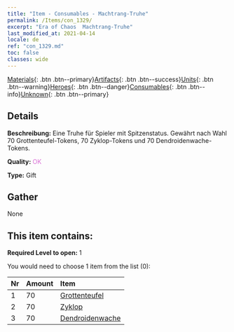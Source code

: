 ```yaml
---
title: "Item - Consumables - Machtrang-Truhe"
permalink: /Items/con_1329/
excerpt: "Era of Chaos  Machtrang-Truhe"
last_modified_at: 2021-04-14
locale: de
ref: "con_1329.md"
toc: false
classes: wide
---
```

 [Materials](/de/Items/){: .btn .btn--primary}[Artifacts](/de/Items/Artifacts/){: .btn .btn--success}[Units](/de/Items/Units/){: .btn .btn--warning}[Heroes](/de/Items/Heroes/){: .btn .btn--danger}[Consumables](/de/Items/Consumables/){: .btn .btn--info}[Unknown](/de/Items/Unknown/){: .btn .btn--primary}

## Details
 **Beschreibung:** Eine Truhe für Spieler mit Spitzenstatus. Gewährt nach Wahl 70 Grottenteufel-Tokens, 70 Zyklop-Tokens und 70 Dendroidenwache-Tokens.

 **Quality:** <span style="color: #DA70D6">OK</span>

 **Type:** Gift

## Gather

  None

## This item contains:

 **Required Level to open:** 1

 You would need to choose 1 item from the list (0):

  | Nr | Amount |     Item    |
  |:---|:-------|:------------|
  | 1 | 70 | [Grottenteufel](/de/Items/unt_230/) | 
  | 2 | 70 | [Zyklop](/de/Items/unt_222/) | 
  | 3 | 70 | [Dendroidenwache](/de/Items/unt_203/) | 
